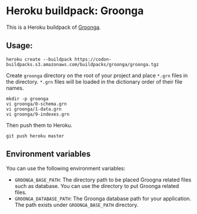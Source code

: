 # Heroku buildpack: Groonga

This is a Heroku buildpack of [Groonga](http://groonga.org/).

## Usage:

    heroku create --buildpack https://codon-buildpacks.s3.amazonaws.com/buildpacks/groonga/groonga.tgz

Create `groonga` directory on the root of your project and place `*.grn` files in the directory.
`*.grn` files will be loaded in the dictionary order of their file names.

    mkdir -p groonga
    vi groonga/0-schema.grn
    vi groonga/1-data.grn
    vi groonga/9-indexes.grn

Then push them to Heroku.

    git push heroku master

## Environment variables

You can use the following environment variables:

  * `GROONGA_BASE_PATH`: The directory path to be placed Groogna
    related files such as database. You can use the directory to put
    Groonga related files.
  * `GROONGA_DATABASE_PATH`: The Groonga database path for your
    application. The path exists under `GROONGA_BASE_PATH` directory.
